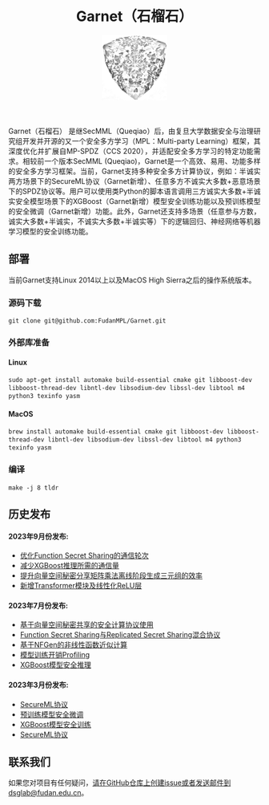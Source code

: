 # <center> Garnet（石榴石） 
<div align=center><img width = '130' height ='130' src="fig/Garnet.jpeg"/></div>
<br><br>

<p align="justify">Garnet（石榴石） 是继SecMML（Queqiao）后，由复旦大学数据安全与治理研究组开发并开源的又一个安全多方学习（MPL：Multi-party Learning）框架，其深度优化并扩展自MP-SPDZ（CCS 2020），并适配安全多方学习的特定功能需求。相较前一个版本SecMML (Queqiao)，Garnet是一个高效、易用、功能多样的安全多方学习框架。当前，Garnet支持多种安全多方计算协议，例如：半诚实两方场景下的SecureML协议（Garnet新增）、任意多方不诚实大多数+恶意场景下的SPDZ协议等。用户可以使用类Python的脚本语言调用三方诚实大多数+半诚实安全模型场景下的XGBoost（Garnet新增）模型安全训练功能以及预训练模型的安全微调（Garnet新增）功能。此外，Garnet还支持多场景（任意参与方数，诚实大多数+半诚实，不诚实大多数+半诚实等）下的逻辑回归、神经网络等机器学习模型的安全训练功能。</p>


## 部署
当前Garnet支持Linux 2014以上以及MacOS  High Sierra之后的操作系统版本。

### 源码下载
```
git clone git@github.com:FudanMPL/Garnet.git
```

### 外部库准备

#### Linux
```
sudo apt-get install automake build-essential cmake git libboost-dev libboost-thread-dev libntl-dev libsodium-dev libssl-dev libtool m4 python3 texinfo yasm
```

#### MacOS

```
brew install automake build-essential cmake git libboost-dev libboost-thread-dev libntl-dev libsodium-dev libssl-dev libtool m4 python3 texinfo yasm
```

### 编译

```
make -j 8 tldr
```

## 历史发布

#### 2023年9月份发布: 

* [优化Function Secret Sharing的通信轮次](./docs.fss.md])
* [减少XGBoost推理所需的通信量](./docs.xgboost-inference.md])
* [提升向量空间秘密分享矩阵乘法离线阶段生成三元组的效率](./docs.vss.md])
* [新增Transformer模块及线性化ReLU层](./docs.transformer.md])





#### 2023年7月份发布: 

* [基于向量空间秘密共享的安全计算协议使用](./docs.vss.md])
* [Function Secret Sharing与Replicated Secret Sharing混合协议](./docs.fss.md])
* [基于NFGen的非线性函数近似计算](./docs.nfgen.md])
* [模型训练开销Profiling](./docs.profiling.md])
* [XGBoost模型安全推理](./docs.xgboost-inference.md])




#### 2023年3月份发布: 

* [SecureML协议](./docs.secureML.md])
* [预训练模型安全微调](./docs.pretrain.md])
* [XGBoost模型安全训练](./docs.xgboost-training.md])
* [SecureML协议](./docs.secureML.md])







## 联系我们
如果您对项目有任何疑问，请在GitHub仓库上创建issue或者发送邮件到dsglab@fudan.edu.cn。
